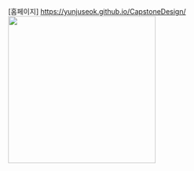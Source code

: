 [홈페이지] https://yunjuseok.github.io/CapstoneDesign/
<img src="https://user-images.githubusercontent.com/79887707/129705918-9b5f75c3-617a-4ee3-bc2a-7f3dfc76f3f7.gif" width="300" heigth="600"/>
